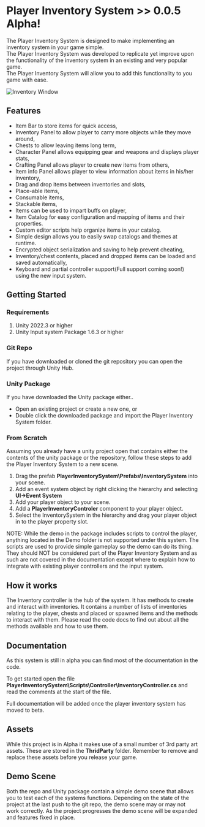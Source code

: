 # Player Inventory System >> 0.0.5 Alpha!

The Player Inventory System is designed to make implementing an inventory system in your game simple. <br/>
The Player Inventory System  was developed to replicate yet improve upon the functionality of the inventory system in an existing and very popular game.<br/> 
The Player Inventory System  will allow you to add this functionality to you game with ease.

![Inventory Window](https://img.itch.zone/aW1hZ2UvMjA3NzA1NS8xMjg1NDM5MS5wbmc=/original/jFg+Gd.png)

## Features
- Item Bar to store items for quick access,
- Inventory Panel to allow player to carry more objects while they move around,
- Chests to allow leaving items long term,
- Character Panel allows equipping gear and weapons and displays player stats,
- Crafting Panel allows player to create new items from others,
- Item info Panel allows player to view information about items in his/her inventory,
- Drag and drop items between inventories and slots,
- Place-able items,
- Consumable items,
- Stackable items,
- Items can be used to impart buffs on player,
- Item Catalog for easy configuration and mapping of items and their properties.
- Custom editor scripts help organize items in your catalog.
- Simple design allows you to easily swap catalogs and themes at runtime.
- Encrypted object serialization and saving to help prevent cheating,
- Inventory/chest contents, placed and dropped items can be loaded and saved automatically,
- Keyboard and partial controller support(Full support coming soon!) using the new input system.


## Getting Started

### Requirements
1. Unity 2022.3 or higher
2. Unity Input system Package 1.6.3 or higher


### Git Repo
If you have downloaded or cloned the git repository you can open the project through Unity Hub.

### Unity Package
If you have downloaded the Unity package either..
+ Open an existing project or create a new one,
or
+ Double click the downloaded package and import the Player Inventory System folder.

### From Scratch
Assuming you already have a unity project open that contains either the contents of the unity package or the repository, follow these steps to add the Player Inventory System to a new scene.

1. Drag the prefab **PlayerInventorySystem\Prefabs\InventorySystem** into your scene. 
2. Add an event system object by right clicking the hierarchy and selecting **UI->Event System**
3. Add your player object to your scene. 
4. Add a **PlayerInventoryControler** component to your player object.
5. Select the InventorySystem in the hierarchy and drag your player object in to the player property slot.

NOTE: While the demo in the package includes scripts to control the player, anything located in the Demo folder is not supported under this system. The scripts are used to provide simple gameplay so the demo can do its thing. They should NOT be considered part of the Player Inventory System and as such are not covered in the documentation except where to explain how to integrate with existing player controllers and the input system.


## How it works
The Inventory controller is the hub of the system. It has methods to create and interact with inventories. It contains a number of lists of inventories relating to the player, chests and placed or spawned items and the methods to interact with them. Please read the code docs to find out about all the methods available and how to use them.






## Documentation

As this system is still in alpha you can find most of the documentation in the code.

To get started open the file **PlayerInventorySystem\Scripts\Controller\InventoryController.cs** and read the comments at the start of the file.

Full documentation will be added once the player inventory system has moved to beta.




## Assets
While this project is in Alpha it makes use of a small number of 3rd party art assets. These are stored in the **ThridParty** folder. Remember to remove and replace these assets before you release your game.

## Demo Scene
Both the repo and Unity package contain a simple demo scene that allows you to test each of the systems functions. Depending on the state of the project at the last push to the git repo, the demo scene may or may not work correctly.
As the project progresses the demo scene will be expanded and features fixed in place.